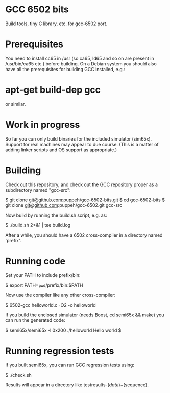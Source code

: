 GCC 6502 bits
=============

Build tools, tiny C library, etc. for gcc-6502 port.

Prerequisites
=============

You need to install cc65 in /usr (so ca65, ld65 and so on are present in /usr/bin/ca65 etc.) before building. On a
Debian system you should also have all the prerequisites for building GCC installed, e.g.:

  # apt-get build-dep gcc

or similar.

Work in progress
================

So far you can only build binaries for the included simulator (sim65x). Support for real machines may appear to due
course. (This is a matter of adding linker scripts and OS support as appropriate.)

Building
========

Check out this repository, and check out the GCC repository proper as a subdirectory named "gcc-src":

  $ git clone git@github.com:puppeh/gcc-6502-bits.git
  $ cd gcc-6502-bits
  $ git clone git@github.com:puppeh/gcc-6502.git gcc-src

Now build by running the build.sh script, e.g. as:

  $ ./build.sh 2>&1 | tee build.log

After a while, you should have a 6502 cross-compiler in a directory named 'prefix'.

Running code
============

Set your PATH to include prefix/bin:

  $ export PATH=`pwd`/prefix/bin:$PATH

Now use the compiler like any other cross-compiler:

  $ 6502-gcc helloworld.c -O2 -o helloworld

If you build the enclosed simulator (needs Boost, cd semi65x && make) you can run the generated code:

  $ semi65x/semi65x -l 0x200 ./helloworld
  Hello world
  $

Running regression tests
========================

If you built semi65x, you can run GCC regression tests using:

  $ ./check.sh

Results will appear in a directory like testresults-$(date)-$(sequence).
